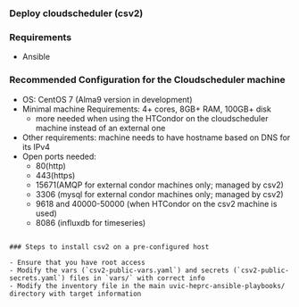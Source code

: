 ### Deploy cloudscheduler (csv2)

### Requirements

- Ansible

### Recommended Configuration for the Cloudscheduler machine


- OS: CentOS 7 (Alma9 version in development)
- Minimal machine  Requirements: 4+ cores, 8GB+ RAM, 100GB+ disk
  - more needed when using the HTCondor on the cloudscheduler machine instead of an external one
- Other requirements: machine needs to have hostname based on DNS for its IPv4
- Open ports needed: 
  - 80(http) 
  - 443(https) 
  - 15671(AMQP for external condor machines only; managed by csv2) 
  - 3306 (mysql for external condor machines only; managed by csv2) 
  - 9618 and 40000-50000 (when HTCondor on the csv2 machine is used) 
  - 8086 (influxdb for timeseries)
```

### Steps to install csv2 on a pre-configured host

- Ensure that you have root access
- Modify the vars (`csv2-public-vars.yaml`) and secrets (`csv2-public-secrets.yaml`) files in `vars/` with correct info
- Modify the inventory file in the main uvic-heprc-ansible-playbooks/ directory with target information

